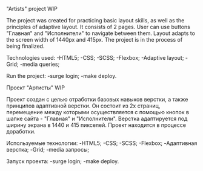 "Artists" project WIP

The project was created for practicing basic layout skills, as well as the principles of adaptive layout. It consists of 2 pages. User can use buttons "Главная" and "Исполнители" to navigate between them. Layout adapts to the screen width of 1440px and 415px.
The project is in the process of being finalized.

Technologies used:
-HTML5;
-CSS;
-SCSS;
-Flexbox;
-Adaptive layout;
-Grid;
-media queries;

Run the project:
-surge login;
-make deploy.

Проект "Артисты" WIP

Проект создан с целью отработки базовых навыков верстки, а также принципов адаптивной верстки. Он состоит из 2х страниц, перемещение между которыми осуществляется с помощью кнопок в шапке сайта - "Главная" и "Исполнители". Верстка адаптируется под ширину экрана в 1440 и 415 пикселей.
Проект находится в процессе доработки.

Используемые технологии:
-HTML5;
-CSS;
-SCSS;
-Flexbox;
-Адаптивная верстка;
-Grid;
-media запросы;

Запуск проекта:
-surge login;
-make deploy.
